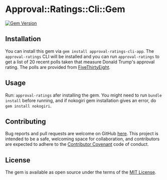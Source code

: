# Approval::Ratings::Cli::Gem

[![Gem Version](https://badge.fury.io/rb/approval-ratings-cli-app.svg)](https://rubygems.org/gems/approval-ratings-cli-app)

## Installation

You can install this gem via `gem install approval-ratings-cli-app`. The `approval-ratings` CLI will be installed and you can run `approval-ratings` to get a list of 20 recent polls taken that measure Donald Trump's approval rating. The polls are provided from [FiveThirtyEight](https://projects.fivethirtyeight.com/trump-approval-ratings/).

## Usage

Run: `approval-ratings` afer installing the gem. You might need to run `bundle install` before running, and if nokogiri gem installation gives an error, do `gem install nokogiri`. 

## Contributing

Bug reports and pull requests are welcome on GitHub [here](https://github.com/nadinesk/approval-ratings-cli-app). This project is intended to be a safe, welcoming space for collaboration, and contributors are expected to adhere to the [Contributor Covenant](contributor-covenant.org) code of conduct.

## License

The gem is available as open source under the terms of the [MIT License](http://opensource.org/licenses/MIT).
